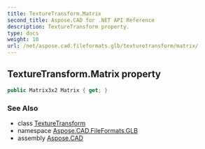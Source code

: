 ```yaml
---
title: TextureTransform.Matrix
second_title: Aspose.CAD for .NET API Reference
description: TextureTransform property. 
type: docs
weight: 10
url: /net/aspose.cad.fileformats.glb/texturetransform/matrix/
---
```

## TextureTransform.Matrix property

```csharp
public Matrix3x2 Matrix { get; }
```

### See Also

* class [TextureTransform](../)
* namespace [Aspose.CAD.FileFormats.GLB](../../texturetransform/)
* assembly [Aspose.CAD](../../../)


